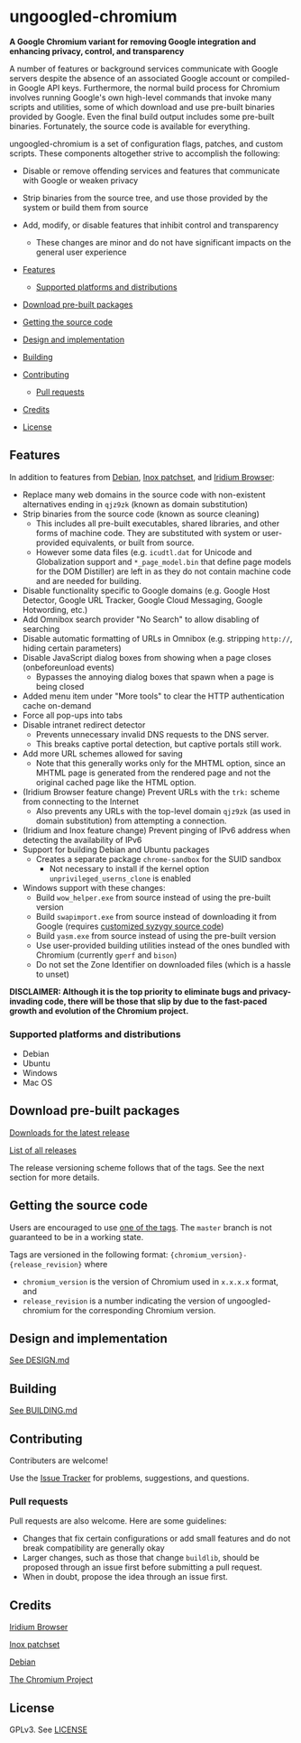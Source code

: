 # ungoogled-chromium

**A Google Chromium variant for removing Google integration and enhancing privacy, control, and transparency**

A number of features or background services communicate with Google servers despite the absence of an associated Google account or compiled-in Google API keys. Furthermore, the normal build process for Chromium involves running Google's own high-level commands that invoke many scripts and utilities, some of which download and use pre-built binaries provided by Google. Even the final build output includes some pre-built binaries. Fortunately, the source code is available for everything.

ungoogled-chromium is a set of configuration flags, patches, and custom scripts. These components altogether strive to accomplish the following:
* Disable or remove offending services and features that communicate with Google or weaken privacy
* Strip binaries from the source tree, and use those provided by the system or build them from source
* Add, modify, or disable features that inhibit control and transparency
    * These changes are minor and do not have significant impacts on the general user experience

* [Features](#features)
    * [Supported platforms and distributions](#supported-platforms-and-distributions)
* [Download pre-built packages](#download-pre-built-packages)
* [Getting the source code](#getting-the-source-code)
* [Design and implementation](#design-and-implementation)
* [Building](#building)
* [Contributing](#contributing)
    * [Pull requests](#pull-requests)
* [Credits](#credits)
* [License](#license)

## Features

In addition to features from [Debian](//tracker.debian.org/pkg/chromium-browser), [Inox patchset](//github.com/gcarq/inox-patchset), and [Iridium Browser](//iridiumbrowser.de/):
* Replace many web domains in the source code with non-existent alternatives ending in `qjz9zk` (known as domain substitution)
* Strip binaries from the source code (known as source cleaning)
    * This includes all pre-built executables, shared libraries, and other forms of machine code. They are substituted with system or user-provided equivalents, or built from source.
    * However some data files (e.g. `icudtl.dat` for Unicode and Globalization support and `*_page_model.bin` that define page models for the DOM Distiller) are left in as they do not contain machine code and are needed for building.
* Disable functionality specific to Google domains (e.g. Google Host Detector, Google URL Tracker, Google Cloud Messaging, Google Hotwording, etc.)
* Add Omnibox search provider "No Search" to allow disabling of searching
* Disable automatic formatting of URLs in Omnibox (e.g. stripping `http://`, hiding certain parameters)
* Disable JavaScript dialog boxes from showing when a page closes (onbeforeunload events)
    * Bypasses the annoying dialog boxes that spawn when a page is being closed
* Added menu item under "More tools" to clear the HTTP authentication cache on-demand
* Force all pop-ups into tabs
* Disable intranet redirect detector
    * Prevents unnecessary invalid DNS requests to the DNS server.
    * This breaks captive portal detection, but captive portals still work.
* Add more URL schemes allowed for saving
    * Note that this generally works only for the MHTML option, since an MHTML page is generated from the rendered page and not the original cached page like the HTML option.
* (Iridium Browser feature change) Prevent URLs with the `trk:` scheme from connecting to the Internet
    * Also prevents any URLs with the top-level domain `qjz9zk` (as used in domain substitution) from attempting a connection.
* (Iridium and Inox feature change) Prevent pinging of IPv6 address when detecting the availability of IPv6
* Support for building Debian and Ubuntu packages
    * Creates a separate package `chrome-sandbox` for the SUID sandbox
        * Not necessary to install if the kernel option `unprivileged_userns_clone` is enabled
* Windows support with these changes:
    * Build `wow_helper.exe` from source instead of using the pre-built version
    * Build `swapimport.exe` from source instead of downloading it from Google (requires [customized syzygy source code](//github.com/Eloston/syzygy))
    * Build `yasm.exe` from source instead of using the pre-built version
    * Use user-provided building utilities instead of the ones bundled with Chromium (currently `gperf` and `bison`)
    * Do not set the Zone Identifier on downloaded files (which is a hassle to unset)

**DISCLAIMER: Although it is the top priority to eliminate bugs and privacy-invading code, there will be those that slip by due to the fast-paced growth and evolution of the Chromium project.**

### Supported platforms and distributions
* Debian
* Ubuntu
* Windows
* Mac OS

## Download pre-built packages

[Downloads for the latest release](//github.com/Eloston/ungoogled-chromium/releases/latest)

[List of all releases](//github.com/Eloston/ungoogled-chromium/releases)

The release versioning scheme follows that of the tags. See the next section for more details.

## Getting the source code

Users are encouraged to use [one of the tags](//github.com/Eloston/ungoogled-chromium/tags). The `master` branch is not guaranteed to be in a working state.

Tags are versioned in the following format: `{chromium_version}-{release_revision}` where

* `chromium_version` is the version of Chromium used in `x.x.x.x` format, and
* `release_revision` is a number indicating the version of ungoogled-chromium for the corresponding Chromium version.

## Design and implementation

[See DESIGN.md](DESIGN.md)

## Building

[See BUILDING.md](BUILDING.md)

## Contributing

Contributers are welcome!

Use the [Issue Tracker](//github.com/Eloston/ungoogled-chromium/issues) for problems, suggestions, and questions.

### Pull requests

Pull requests are also welcome. Here are some guidelines:
* Changes that fix certain configurations or add small features and do not break compatibility are generally okay
* Larger changes, such as those that change `buildlib`, should be proposed through an issue first before submitting a pull request.
* When in doubt, propose the idea through an issue first.

## Credits

[Iridium Browser](//iridiumbrowser.de/)

[Inox patchset](//github.com/gcarq/inox-patchset)

[Debian](//tracker.debian.org/pkg/chromium-browser)

[The Chromium Project](//www.chromium.org/)

## License

GPLv3. See [LICENSE](LICENSE)
